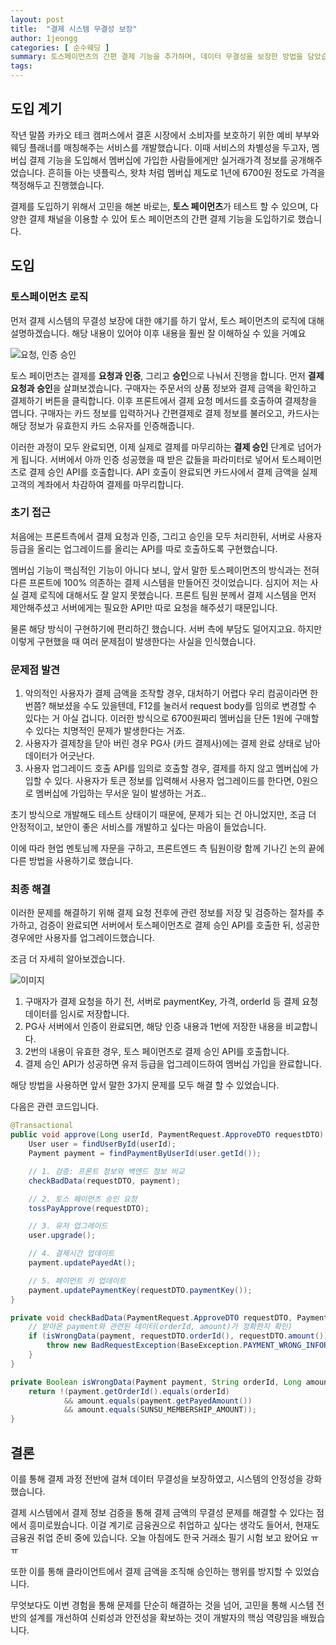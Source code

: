 ```yaml
---
layout: post
title:  "결제 시스템 무결성 보장"
author: 1jeongg
categories: [ 순수웨딩 ]
summary: 토스페이먼츠의 간편 결제 기능을 추가하며, 데이터 무결성을 보장한 방법을 담았습니다. (동아리 기술 문서 발표)
tags:
---
```


## 도입 계기
작년 말쯤 카카오 테크 캠퍼스에서 결혼 시장에서 소비자를 보호하기 위한 예비 부부와 웨딩 플래너를 매칭해주는 서비스를 개발했습니다.
이때 서비스의 차별성을 두고자, 멤버십 결제 기능을 도입해서 멤버십에 가입한 사람들에게만 실거래가격 정보를 공개해주었습니다.
흔히들 아는 넷플릭스, 왓챠 처럼 멤버십 제도로 1년에 6700원 정도로 가격을 책정해두고 진행했습니다.

결제를 도입하기 위해서 고민을 해본 바로는, **토스 페이먼츠**가 테스트 할 수 있으며, 다양한 결제 채널을 이용할 수 있어 토스 페이먼츠의
간편 결제 기능을 도입하기로 했습니다.

## 도입

### 토스페이먼츠 로직

먼저 결제 시스템의 무결성 보장에 대한 얘기를 하기 앞서, 토스 페이먼츠의 로직에 대해 설명하겠습니다.
해당 내용이 있어야 이후 내용을 훨씬 잘 이해하실 수 있을 거예요


![요청, 인증 승인](https://static.tosspayments.com/docs/learn/payment-flow.png)

토스 페이먼츠는 결제를 **요청과 인증**, 그리고 **승인**으로 나눠서 진행을 합니다.
먼저 **결제 요청과 승인**을 살펴보겠습니다. 구매자는 주문서의 상품 정보와 결제 금액을 확인하고 결제하기 버튼을 클릭합니다.
이후 프론트에서 결제 요청 메서드를 호출하여 결제창을 엽니다. 구매자는 카드 정보를 입력하거나 간편결제로 결제 정보를 불러오고, 카드사는 해당 정보가 유효한지 카드 소유자를 인증해줍니다.

이러한 과정이 모두 완료되면, 이제 실제로 결제를 마무리하는 **결제 승인** 단계로 넘어가게 됩니다.
서버에서 아까 인증 성공했을 때 받은 값들을 파라미터로 넣어서 토스페이먼츠로 결제 승인 API를 호출합니다.
API 호출이 완료되면 카드사에서 결제 금액을 실제 고객의 계좌에서 차감하여 결제를 마무리합니다.

### 초기 접근

처음에는 프론트측에서 결제 요청과 인증, 그리고 승인을 모두 처리한뒤, 서버로 사용자 등급을 올리는 업그레이드를 올리는 API를 따로 호출하도록 구현했습니다.

멤버십 기능이 핵심적인 기능이 아니다 보니,  앞서 말한 토스페이먼츠의 방식과는 전혀 다른 프론트에 100% 의존하는 결제 시스템을 만들어진 것이었습니다.
심지어 저는 사실 결제 로직에 대해서도 잘 알지 못했습니다. 프론트 팀원 분께서 결제 시스템을 먼저 제안해주셨고 서버에게는 필요한 API만 따로 요청을 해주셨기 때문입니다.

물론 해당 방식이 구현하기에 편리하긴 했습니다. 서버 측에 부담도 덜어지고요. 하지만 이렇게 구현했을 때 여러 문제점이 발생한다는 사실을 인식했습니다.

### 문제점 발견

1. 악의적인 사용자가 결제 금액을 조작할 경우, 대처하기 어렵다
   우리 컴공이라면 한번쯤? 해보셨을 수도 있을텐데, F12를 눌러서 request body를 임의로 변경할 수 있다는 거 아실 겁니다.
   이러한 방식으로 6700원짜리 멤버십을 단돈 1원에 구매할 수 있다는 치명적인 문제가 발생한다는 거죠.
2. 사용자가 결제창을 닫아 버린 경우 PG사 (카드 결제사)에는 결제 완료 상태로 남아 데이터가 어긋난다.
3. 사용자 업그레이드 호출 API를 임의로 호출할 경우, 결제를 하지 않고 멤버십에 가입할 수 있다.
   사용자가 토큰 정보를 입력해서 사용자 업그레이드를 한다면, 0원으로 멤버십에 가입하는 무서운 일이 발생하는 거죠..

초기 방식으로 개발해도 테스트 상태이기 때문에, 문제가 되는 건 아니었지만, 조금 더 안정적이고, 보안이 좋은 서비스를 개발하고 싶다는 마음이 들었습니다.

이에 따라 현업 멘토님께 자문을 구하고, 프론트엔드 측 팀원이랑 함께 기나긴 논의 끝에 다른 방법을 사용하기로 했습니다.

### 최종 해결

이러한 문제를 해결하기 위해 결제 요청 전후에 관련 정보를 저장 및 검증하는 절차를 추가하고,
검증이 완료되면 서버에서 토스페이먼츠로 결제 승인 API를 호출한 뒤, 성공한 경우에만 사용자를 업그레이드했습니다.

조금 더 자세히 알아보겠습니다.

![이미지](https://1jeongg.notion.site/image/https%3A%2F%2Fprod-files-secure.s3.us-west-2.amazonaws.com%2Fc256e108-fd9a-4c15-9548-7caa838d19b2%2F2ef1956f-5481-4ea7-802a-13e5986e4594%2Fimage.png?table=block&id=d7f784bd-4408-4867-bbb3-fc4910802aae&spaceId=c256e108-fd9a-4c15-9548-7caa838d19b2&width=2000&userId=&cache=v2)

1. 구매자가 결제 요청을 하기 전, 서버로 paymentKey, 가격, orderId 등 결제 요청 데이터를 임시로 저장합니다.
2. PG사 서버에서 인증이 완료되면, 해당 인증 내용과 1번에 저장한 내용을 비교합니다.
3. 2번의 내용이 유효한 경우, 토스 페이먼츠로 결제 승인 API를 호출합니다.
4. 결제 승인 API가 성공하면 유저 등급을 업그레이드하여 멤버십 가입을 완료합니다.

해당 방법을 사용하면 앞서 말한 3가지 문제를 모두 해결 할 수 있었습니다.

다음은 관련 코드입니다.

```java
@Transactional
public void approve(Long userId, PaymentRequest.ApproveDTO requestDTO) {
    User user = findUserById(userId);
    Payment payment = findPaymentByUserId(user.getId());

    // 1. 검증: 프론트 정보와 백엔드 정보 비교
    checkBadData(requestDTO, payment);

    // 2. 토스 페이먼츠 승인 요청
    tossPayApprove(requestDTO);

    // 3. 유저 업그레이드
    user.upgrade();

    // 4. 결제시간 업데이트
    payment.updatePayedAt();

    // 5. 페이먼트 키 업데이트
    payment.updatePaymentKey(requestDTO.paymentKey());
}

private void checkBadData(PaymentRequest.ApproveDTO requestDTO, Payment payment) {
    // 받아온 payment와 관련된 데이터(orderId, amount)가 정확한지 확인)
    if (isWrongData(payment, requestDTO.orderId(), requestDTO.amount())) {
        throw new BadRequestException(BaseException.PAYMENT_WRONG_INFORMATION);
    }
}

private Boolean isWrongData(Payment payment, String orderId, Long amount){
    return !(payment.getOrderId().equals(orderId)
            && amount.equals(payment.getPayedAmount())
            && amount.equals(SUNSU_MEMBERSHIP_AMOUNT));
}
```

## 결론

이를 통해 결제 과정 전반에 걸쳐 데이터 무결성을 보장하였고, 시스템의 안정성을 강화했습니다.

결제 시스템에서  결제 정보 검증을 통해 결제 금액의 무결성 문제를 해결할 수 있다는 점에서 흥미로웠습니다.
이걸 계기로 금융권으로 취업하고 싶다는 생각도 들어서, 현재도 금융권 취업 준비 중에 있습니다. 오늘 아침에도 한국 거래소 필기 시험 보고 왔어요 ㅠㅠ

또한 이를 통해 클라이언트에서 결제 금액을 조직해 승인하는 행위를 방지할 수 있었습니다.

무엇보다도 이번 경험을 통해 문제를 단순히 해결하는 것을 넘어, 고민을 통해 시스템 전반의 설계를 개선하여 신뢰성과 안전성을 확보하는 것이 개발자의 핵심 역량임을 배웠습니다.
